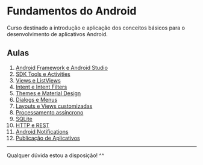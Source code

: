 <h1>Fundamentos do Android</h1>
<p>Curso destinado a introdução e aplicação dos conceitos básicos para o desenvolvimento de aplicativos Android.</p>

<h2>Aulas</h2>
<ol>
  <li><a href="https://docs.google.com/presentation/d/1BYDn1c0tYpRTrv_8pzUZf_HD8znF9SA8c16SLiQLNhU/edit?usp=sharing">Android Framework e Android Studio</a></li>
  <li><a href="https://docs.google.com/presentation/d/1E2pR6OjqEOmiKjFh7kV2baoI5n6J9jXZDB0l1wJr7xM/edit?usp=sharing">SDK Tools e Activities</a></li>
  <li><a href="https://docs.google.com/presentation/d/1rxleTkn14Kb1_BKAhU_bDs_Oq4TktySagpYoS3wq0Ho/edit?usp=sharing">Views e ListViews</a></li>
  <li><a href="https://docs.google.com/presentation/d/1jhxxk5BdZnFWAKj7zAFfXUisVKOiaTApE-t1G1cLO7I/edit?usp=sharing">Intent e Intent Filters</a></li>
  <li><a href="https://docs.google.com/presentation/d/1vFP1eZiC914fhkm4dy46Qo--NrP12716afS03vsxVxY/edit?usp=sharing">Themes e Material Design</a></li>
  <li><a href="">Dialogs e Menus</a></li>
  <li><a href="">Layouts e Views customizadas</a></li>
  <li><a href="">Processamento assíncrono</a></li>
  <li><a href="">SQLite</a></li>
  <li><a href="">HTTP e REST</a></li>
  <li><a href="">Android Notifications</a></li>
  <li><a href="">Publicação de Aplicativos</a></li>
</ol>

<hr/>
<p>Qualquer dúvida estou a disposição! ^^</p>
